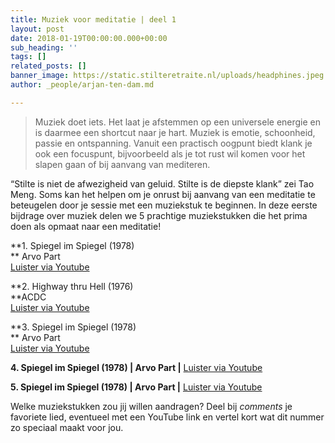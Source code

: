 ```yaml
---
title: Muziek voor meditatie | deel 1
layout: post
date: 2018-01-19T00:00:00.000+00:00
sub_heading: ''
tags: []
related_posts: []
banner_image: https://static.stilteretraite.nl/uploads/headphines.jpeg.jpg
author: _people/arjan-ten-dam.md

---
```

> Muziek doet iets. Het laat je afstemmen op een universele energie en is daarmee een shortcut naar je hart. Muziek is emotie, schoonheid, passie en ontspanning. Vanuit een practisch oogpunt biedt klank je ook een focuspunt, bijvoorbeeld als je tot rust wil komen voor het slapen gaan of bij aanvang van mediteren.

“Stilte is niet de afwezigheid van geluid. Stilte is de diepste klank” zei Tao Meng. Soms kan het helpen om je onrust bij aanvang van een meditatie te beteugelen door je sessie met een muziekstuk te beginnen. In deze eerste bijdrage over muziek delen we 5 prachtige muziekstukken die het prima doen als opmaat naar een meditatie!

**1. Spiegel im Spiegel (1978)   
   ** Arvo Part  
    [Luister via Youtube](https://www.youtube.com/watch?v=TJ6Mzvh3XCc "Spiegel im Spiegel")

**2. Highway thru Hell (1976)   
    **ACDC   
    [Luister via Youtube](https://www.youtube.com/watch?v=5-IxkvaXlzE "Highway")

**3. Spiegel im Spiegel (1978)   
   ** Arvo Part  
    [Luister via Youtube](https://www.youtube.com/watch?v=TJ6Mzvh3XCc "Spiegel im Spiegel")

**4. Spiegel im Spiegel (1978) | Arvo Part |** [Luister via Youtube](https://www.youtube.com/watch?v=TJ6Mzvh3XCc "Spiegel im Spiegel")

**5. Spiegel im Spiegel (1978) | Arvo Part |** [Luister via Youtube](https://www.youtube.com/watch?v=TJ6Mzvh3XCc "Spiegel im Spiegel")

Welke muziekstukken zou jij willen aandragen? Deel bij _comments_ je favoriete lied, eventueel met een YouTube link en vertel kort wat dit nummer zo speciaal maakt voor jou.